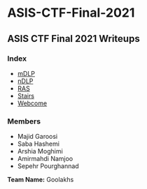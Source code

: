 # ASIS-CTF-Final-2021

## ASIS CTF Final 2021 Writeups

### Index

* [mDLP](mDLP)
* [nDLP](nDLP)
* [RAS](ras)
* [Stairs](stairs)
* [Webcome](Webcome)

### Members

* Majid Garoosi
* Saba Hashemi
* Arshia Moghimi
* Amirmahdi Namjoo
* Sepehr Pourghannad

**Team Name:** Goolakhs
